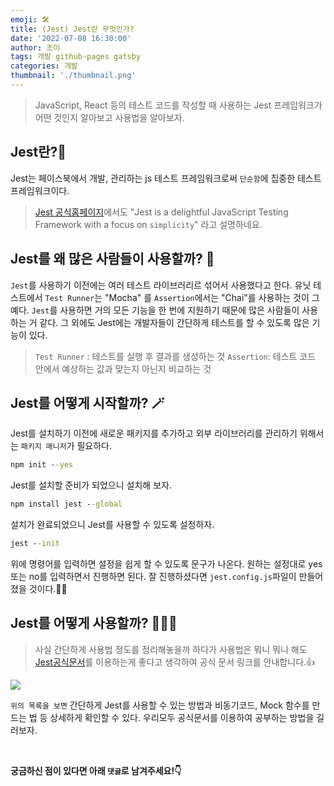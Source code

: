 ```yaml
---
emoji: 🛠
title: (Jest) Jest란 무엇인가?
date: '2022-07-08 16:30:00'
author: 조이
tags: 개발 github-pages gatsby
categories: 개발
thumbnail: './thumbnail.png'
---
```


> JavaScript, React 등의 테스트 코드를 작성할 때 사용하는 Jest 프레임워크가 어떤 것인지 알아보고 사용법을 알아보자.

## Jest란?🧐

Jest는 페이스북에서 개발, 관리하는 js 테스트 프레임워크로써 `단순함`에 집중한 테스트 프레임워크이다.

> [Jest 공식홈페이지](https://jestjs.io/)에서도 "Jest is a delightful JavaScript Testing Framework with a focus on `simplicity`" 라고 설명하네요.

## Jest를 왜 많은 사람들이 사용할까? 🤔

`Jest`를 사용하기 이전에는 여러 테스트 라이브러리르 섞어서 사용했다고 한다. 유닛 테스트에서 `Test Runner`는 "Mocha" 를 `Assertion`에서는 "Chai"를 사용하는 것이 그 예다. `Jest`를 사용하면 거의 모든 기능을 한 번에 지원하기 때문에 많은 사람들이 사용하는 거 같다. 그 외에도 Jest에는 개발자들이 간단하게 테스트를 할 수 있도록 많은 기능이 있다.

> `Test Runner` : 테스트를 실행 후 결과를 생성하는 것
> `Assertion`: 테스트 코드 안에서 예상하는 값과 맞는지 아닌지 비교하는 것

## Jest를 어떻게 시작할까? 🪄

Jest를 설치하기 이전에 새로운 패키지를 추가하고 외부 라이브러리를 관리하기 위해서는 `패키지 매니저`가 필요하다.

```cmd
npm init --yes
```

Jest를 설치할 준비가 되었으니 설치해 보자.

```cmd
npm install jest --global
```

설치가 완료되었으니 Jest를 사용할 수 있도록 설정하자.

```cmd
jest --init
```

위에 명령어를 입력하면 설정을 쉽게 할 수 있도록 문구가 나온다. 원하는 설정대로 yes 또는 no를 입력하면서 진행하면 된다. 잘 진행하셨다면 `jest.config.js`파일이 만들어졌을 것이다.👍🏻

## Jest를 어떻게 사용할까? 🧑🏻‍💻

> 사실 간단하게 사용법 정도를 정리해놓을까 하다가 사용법은 뭐니 뭐니 해도 [Jest공식문서](https://jestjs.io/docs/getting-started)를 이용하는게 좋다고 생각하여 공식 문서 링크를 안내합니다.👍

![](https://images.velog.io/images/jooyoung/post/d0af70aa-6fc8-4718-af08-f28778f92012/%E1%84%86%E1%85%AE%E1%84%8C%E1%85%A6%202.png)

`위의 목록을 보면` 간단하게 Jest를 사용할 수 있는 방법과 비동기코드, Mock 함수를 만드는 법 등 상세하게 확인할 수 있다. 우리모두 공식문서를 이용하여 공부하는 방법을 길러보자.

<br/>

**궁금하신 점이 있다면 아래 `댓글`로 남겨주세요!👇**

```toc

```

